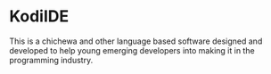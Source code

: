 # KodiIDE
This is a chichewa and other language based software designed and developed to help young emerging developers into making it in the programming industry. 
